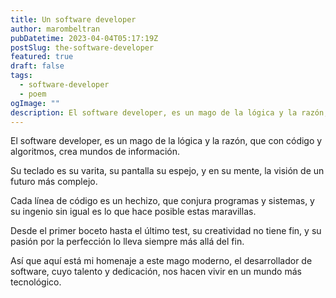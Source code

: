 ```yaml
---
title: Un software developer
author: marombeltran
pubDatetime: 2023-04-04T05:17:19Z
postSlug: the-software-developer 
featured: true
draft: false
tags:
  - software-developer
  - poem
ogImage: ""
description: El software developer, es un mago de la lógica y la razón, que con código y algoritmos, crea ...
---
```

El software developer,
es un mago de la lógica y la razón,
que con código y algoritmos,
crea mundos de información.

Su teclado es su varita,
su pantalla su espejo,
y en su mente, la visión
de un futuro más complejo.

Cada línea de código es un hechizo,
que conjura programas y sistemas,
y su ingenio sin igual
es lo que hace posible estas maravillas.

Desde el primer boceto hasta el último test,
su creatividad no tiene fin,
y su pasión por la perfección
lo lleva siempre más allá del fin.

Así que aquí está mi homenaje
a este mago moderno,
el desarrollador de software,
cuyo talento y dedicación,
nos hacen vivir en un mundo más tecnológico.